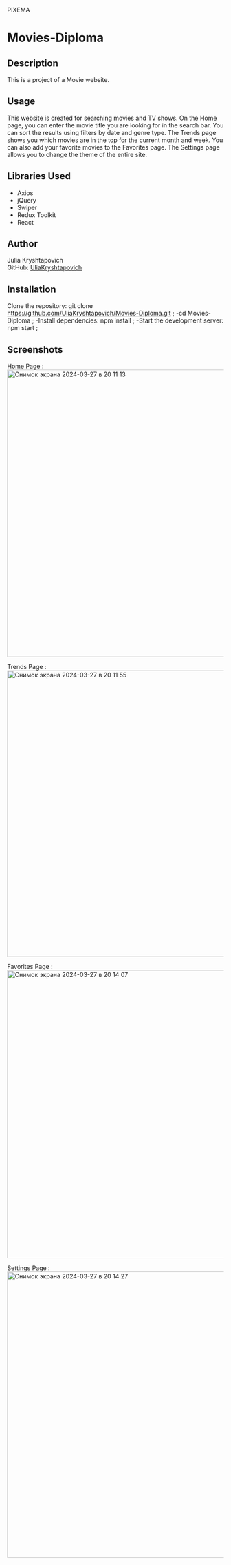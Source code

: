PIXEMA 
# Movies-Diploma

## Description
This is a project of a Movie website.

## Usage
This website is created for searching movies and TV shows. On the Home page, you can enter the movie title you are looking for in the search bar. You can sort the results using filters by date and genre type. The Trends page shows you which movies are in the top for the current month and week. You can also add your favorite movies to the Favorites page. The Settings page allows you to change the theme of the entire site.

## Libraries Used
- Axios 
- jQuery 
- Swiper
- Redux Toolkit
- React 

## Author 
Julia Kryshtapovich  
GitHub: [UliaKryshtapovich](https://github.com/UliaKryshtapovich)

## Installation
Clone the repository:
git clone https://github.com/UliaKryshtapovich/Movies-Diploma.git ;
-cd Movies-Diploma ;
-Install dependencies: npm install ;
-Start the development server: npm start ;

## Screenshots

Home Page :  
<img width="667" alt="Снимок экрана 2024-03-27 в 20 11 13" src="https://github.com/UliaKryshtapovich/Movies-Diploma-thesis-/assets/103308011/9a895efb-0e3c-45e0-b7b5-21fe59fe47e9">

Trends Page : 
<img width="665" alt="Снимок экрана 2024-03-27 в 20 11 55" src="https://github.com/UliaKryshtapovich/Movies-Diploma-thesis-/assets/103308011/f8e89db8-1ad5-471f-a14f-c9b0d4739765">


Favorites Page : 
<img width="669" alt="Снимок экрана 2024-03-27 в 20 14 07" src="https://github.com/UliaKryshtapovich/Movies-Diploma-thesis-/assets/103308011/a3349056-a528-4753-8e9c-5a6dc5c79e69">


Settings Page : 
<img width="665" alt="Снимок экрана 2024-03-27 в 20 14 27" src="https://github.com/UliaKryshtapovich/Movies-Diploma-thesis-/assets/103308011/5e1477f6-6f0d-4803-ad69-462597ca45e9">
